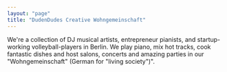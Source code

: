 ```yaml
---
layout: "page"
title: "DudenDudes Creative Wohngemeinschaft"
---
```


We're a collection of DJ musical artists, entrepreneur pianists, and startup-working volleyball-players in Berlin. We play piano, mix hot tracks, cook fantastic dishes and host salons, concerts and amazing parties in our "Wohngemeinschaft" (German for "living society")".

